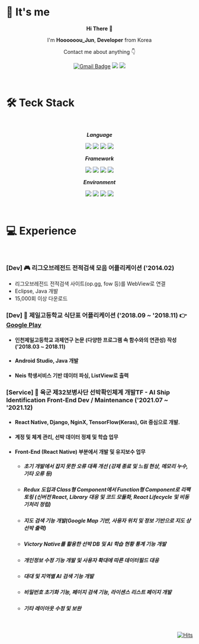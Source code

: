 

<div align=left>
  
# 🫥  It's me  

</div>

<div align=center>
  
**Hi There** 👋  
  
I'm **Hoooooou_Jun**, **Developer** from Korea
  
Contact me about anything 👇

  [![Gmail Badge](https://img.shields.io/badge/Gmail-D14836?style=flat&logo=Gmail&logoColor=white)](mailto:jipkim2@gmail.com)
  <a href="https://www.instagram.com/hoooooou_jun"><img src="https://img.shields.io/badge/Instagram-E4405F?style=flat-square&logo=Instagram&logoColor=white&link=https://www.instagram.com/hoooooou_jun"/></a>
    <a href="https://hoooooou-jun.tistory.com/"><img src="https://img.shields.io/badge/Tistory-2E313E?style=flat-square&logo=Thingiverse&logoColor=white&link=https://hoooooou-jun.tistory.com/"/></a>
  
</div>
  
  </br>
  
<div align=left>
  
# 🛠  Teck Stack
  
</div>
  
  <div align=center>
  
  </br>
  
  _**Language**_
  
  <img src="https://img.shields.io/badge/C++-00599C?style=flat-square&logo=c%2B%2B&logoColor=white"/></a>
  <img src="https://img.shields.io/badge/Python-3776AB?style=flat-square&logo=Python&logoColor=white"/></a>
  <img src="https://img.shields.io/badge/JavaScript-black?style=flat-square&logo=JavaScript&logoColor=F7DF1E"/></a>
  <img src="https://img.shields.io/badge/TypeScript-3178C6?style=flat-square&logo=TypeScript&logoColor=white"/></a>
  
  _**Framework**_
  
  <img src="https://img.shields.io/badge/Node.js-339933?style=flat-square&logo=Node.js&logoColor=white"/></a>
  <img src="https://img.shields.io/badge/Express-black?style=flat-square&logo=Express&logoColor=white"/></a>
  <img src="https://img.shields.io/badge/React Native-20232a?style=flat-square&logo=React&logoColor=61DAFB"/></a>
  <img src="https://img.shields.io/badge/Redux-764ABC?style=flat-square&logo=Redux&logoColor=white"/></a>
  
  _**Environment**_
  
  <img src="https://img.shields.io/badge/Android Studio-3DDC84?style=flat-square&logo=Android Studio&logoColor=white"/></a>
  <img src="https://img.shields.io/badge/Git-F05032?style=flat-square&logo=Git&logoColor=white"/></a>
  <img src="https://img.shields.io/badge/Expo-000020?style=flat-square&logo=Expo&logoColor=white"/></a>
  <img src="https://img.shields.io/badge/MongoDB-47A248?style=flat-square&logo=MongoDB&logoColor=white"/></a>
  
  </br>
  
  </div>
  
<div align=left>
  
# 💻 Experience
  
</div>

</br>

### [Dev] 🎮 리그오브레전드 전적검색 모음 어플리케이션 ('2014.02)
* 리그오브레전드 전적검색 사이트(op.gg, fow 등)를 WebView로 연결
* Eclipse, Java 개발
* 15,000회 이상 다운로드

### [Dev] 🍔 제일고등학교 식단표 어플리케이션 ('2018.09 ~ '2018.11)  👉 [Google Play](https://play.google.com/store/apps/details?id=com.jeilmeal.azrdev&hl=es_VE)
* #### 인천제일고등학교 과제연구 논문 (다양한 프로그램 속 함수와의 연관성) 작성 ('2018.03 ~ 2018.11)
* #### Android Studio, Java 개발
* #### Neis 학생서비스 기반 데이터 파싱, ListView로 출력

### [Service] 🚢 육군 제32보병사단 선박확인체계 개발TF - AI Ship Identification **Front-End Dev** / **Maintenance** ('2021.07 ~ '2021.12)
* #### React Native, Django, NginX, TensorFlow(Keras), Git 중심으로 개발.
* #### 계정 및 체계 관리, 선박 데이터 정제 및 학습 업무
* #### Front-End (React Native) 부분에서 개발 및 유지보수 업무
  + ##### 초기 개발에서 잡지 못한 오류 대폭 개선 (강제 종료 및 느림 현상, 메모리 누수, 기타 오류 등)
  + ##### Redux 도입과 Class형 Component에서 Function형 Component로 리팩토링 (신버전 React, Library 대응 및 코드 모듈화, React Lifecycle 및 비동기처리 정립)
  + ##### 지도 검색 기능 개발(Google Map 기반, 사용자 위치 및 정보 기반으로 지도 상 선박 출력)
  + ##### Victory Native를 활용한 선박 DB 및 AI 학습 현황 통계 기능 개발
  + ##### 개인정보 수정 기능 개발 및 사용자 확대에 따른 데이터필드 대응
  + ##### 대대 및 지역별 AI 검색 기능 개발
  + ##### 비밀번호 초기화 기능, 페이지 검색 기능, 라이센스 리스트 페이지 개발
  + ##### 기타 레이아웃 수정 및 보완

</br>

<div align=right>

[![Hits](https://hits.seeyoufarm.com/api/count/incr/badge.svg?url=https%3A%2F%2Fgithub.com%2FHoooooou-Jun&count_bg=%230090FF&title_bg=%23555555&icon=&icon_color=%23FFFFFF&title=Hits&edge_flat=false)](https://hits.seeyoufarm.com)